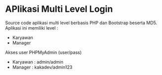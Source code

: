 # APlikasi Multi Level Login

Source code aplikasi multi level berbasis PHP dan Bootstrap beserta MD5.
Aplikasi ini memiliki level :
- Karyawan
- Manager

Akses user PHPMyAdmin (user/pass)
- Karyawan : admin/admin
- Manager : kakadev/admin123
